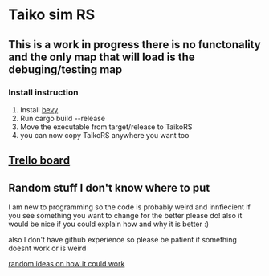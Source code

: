 # Taiko sim RS 

## This is a work in progress there is no functonality and the only map that will load is the debuging/testing map

### Install instruction 
1. Install [bevy](https://github.com/bevyengine/bevy) 
2. Run cargo build --release 
3. Move the executable from target/release to TaikoRS 
4. you can now copy TaikoRS anywhere you want too

## [Trello board](https://trello.com/b/BeKCdYNV/main)

## Random stuff I don't know where to put

I am new to programming so the code is probably weird and innfiecient if you see something you want to change for the better please do! also it would be nice if you could explain how and why it is better :)

also I don't have github experience so please be patient if something doesnt work or is weird

[random ideas on how it could work](https://docs.google.com/document/d/12wOqsNfpZ7JMxY0Q6h1AUVH8UFUX0rcy8iQJl-oIL-U/edit?usp=sharing)


